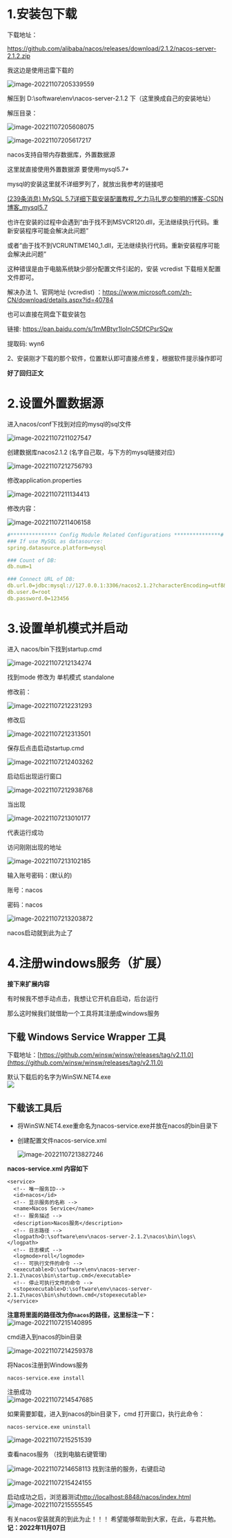 # 1.安装包下载

下载地址：

https://github.com/alibaba/nacos/releases/download/2.1.2/nacos-server-2.1.2.zip

我这边是使用迅雷下载的

![image-20221107205339559](http://mxchen-figure-bed.oss-cn-hangzhou.aliyuncs.com/img/2022/11/07/20221107215645.png)

解压到 D:\software\env\nacos-server-2.1.2 下（这里换成自己的安装地址）

解压目录：

![image-20221107205608075](http://mxchen-figure-bed.oss-cn-hangzhou.aliyuncs.com/img/2022/11/07/20221107215650.png)

![image-20221107205617217](http://mxchen-figure-bed.oss-cn-hangzhou.aliyuncs.com/img/2022/11/07/20221107215657.png)

nacos支持自带内存数据库，外置数据源

这里就直接使用外置数据源 要使用mysql5.7+

mysql的安装这里就不详细罗列了，就放出我参考的链接吧

[(239条消息) MySQL 5.7详细下载安装配置教程_乞力马扎罗の黎明的博客-CSDN博客_mysql5.7](https://blog.csdn.net/qq_39715000/article/details/123534326)

也许在安装的过程中会遇到“由于找不到MSVCR120.dll，无法继续执行代码。重新安装程序可能会解决此问题”

或者“由于找不到VCRUNTIME140_1.dll，无法继续执行代码。重新安装程序可能会解决此问题”

这种错误是由于电脑系统缺少部分配置文件引起的，安装 vcredist 下载相关配置文件即可。

解决办法
1、官网地址 (vcredist) ：https://www.microsoft.com/zh-CN/download/details.aspx?id=40784

也可以直接在网盘下载安装包

链接: https://pan.baidu.com/s/1mMBtyr1loInC5DfCPsrSQw

提取码: wyn6

2、安装刚才下载的那个软件，位置默认即可直接点修复，根据软件提示操作即可



**好了回归正文**

# 2.设置外置数据源

进入nacos/conf下找到对应的mysql的sql文件

![image-20221107211027547](http://mxchen-figure-bed.oss-cn-hangzhou.aliyuncs.com/img/2022/11/07/20221107215703.png)

创建数据库nacos2.1.2 (名字自己取，与下方的mysql链接对应)

![image-20221107212756793](http://mxchen-figure-bed.oss-cn-hangzhou.aliyuncs.com/img/2022/11/07/20221107215707.png)

修改application.properties

![image-20221107211134413](http://mxchen-figure-bed.oss-cn-hangzhou.aliyuncs.com/img/2022/11/07/20221107215710.png)

修改内容：

![image-20221107211406158](http://mxchen-figure-bed.oss-cn-hangzhou.aliyuncs.com/img/2022/11/07/20221107215714.png)

```yaml
#*************** Config Module Related Configurations ***************#
### If use MySQL as datasource:
spring.datasource.platform=mysql

### Count of DB:
db.num=1

### Connect URL of DB:
db.url.0=jdbc:mysql://127.0.0.1:3306/nacos2.1.2?characterEncoding=utf8&connectTimeout=1000&socketTimeout=3000&autoReconnect=true&useUnicode=true&useSSL=false&serverTimezone=UTC
db.user.0=root
db.password.0=123456
```

# 3.设置单机模式并启动

进入 nacos/bin下找到startup.cmd

![image-20221107212134274](http://mxchen-figure-bed.oss-cn-hangzhou.aliyuncs.com/img/2022/11/07/20221107215719.png)

找到mode 修改为 单机模式 standalone

修改前：

![image-20221107212231293](http://mxchen-figure-bed.oss-cn-hangzhou.aliyuncs.com/img/2022/11/07/20221107215723.png)

修改后

![image-20221107212313501](http://mxchen-figure-bed.oss-cn-hangzhou.aliyuncs.com/img/2022/11/07/20221107215728.png)

保存后点击启动startup.cmd

![image-20221107212403262](http://mxchen-figure-bed.oss-cn-hangzhou.aliyuncs.com/img/2022/11/07/20221107215731.png)

启动后出现运行窗口

![image-20221107212938768](http://mxchen-figure-bed.oss-cn-hangzhou.aliyuncs.com/img/2022/11/07/20221107215735.png)

当出现

![image-20221107213010177](http://mxchen-figure-bed.oss-cn-hangzhou.aliyuncs.com/img/2022/11/07/20221107215739.png)

代表运行成功

访问刚刚出现的地址

![image-20221107213102185](http://mxchen-figure-bed.oss-cn-hangzhou.aliyuncs.com/img/2022/11/07/20221107215627.png)

输入账号密码：(默认的)

账号：nacos

密码：nacos

![image-20221107213203872](http://mxchen-figure-bed.oss-cn-hangzhou.aliyuncs.com/img/2022/11/07/20221107215746.png)

nacos启动就到此为止了

# 4.注册windows服务（扩展）

**接下来扩展内容**

有时候我不想手动点击，我想让它开机自启动，后台运行

那么这时候我们就借助一个工具将其注册成windows服务

## 下载 Windows Service Wrapper 工具

下载地址：[https://github.com/winsw/winsw/releases/tag/v2.11.0](https://github.com/winsw/winsw/releases/tag/v2.11.0)

默认下载后的名字为WinSW.NET4.exe  
![](https://mxchen-figure-bed.oss-cn-hangzhou.aliyuncs.com/picBed/d0cc66861f1a4a35bd251dc0de858985.png)  

## 下载该工具后

* 将WinSW.NET4.exe重命名为nacos-service.exe并放在nacos的bin目录下

* 创建配置文件nacos-service.xml  

  ![image-20221107213827246](http://mxchen-figure-bed.oss-cn-hangzhou.aliyuncs.com/img/2022/11/07/20221107215752.png)

**nacos-service.xml 内容如下**

```
<service>
  <!-- 唯一服务ID-->
  <id>nacos</id>
  <!-- 显示服务的名称 -->
  <name>Nacos Service</name>
  <!-- 服务描述 -->
  <description>Nacos服务</description>
  <!-- 日志路径 -->
  <logpath>D:\software\env\nacos-server-2.1.2\nacos\bin\logs\</logpath>
  <!-- 日志模式 -->
  <logmode>roll</logmode>
  <!-- 可执行文件的命令 -->
  <executable>D:\software\env\nacos-server-2.1.2\nacos\bin\startup.cmd</executable>
  <!-- 停止可执行文件的命令 -->
  <stopexecutable>D:\software\env\nacos-server-2.1.2\nacos\bin\shutdown.cmd</stopexecutable>
</service>
```

**注意将里面的路径改为你`nacos`的路径，这里标注一下：**  
![image-20221107215140895](http://mxchen-figure-bed.oss-cn-hangzhou.aliyuncs.com/img/2022/11/07/20221107215757.png)

cmd进入到nacos的bin目录  

![image-20221107214259378](http://mxchen-figure-bed.oss-cn-hangzhou.aliyuncs.com/img/2022/11/07/20221107215801.png)


将Nacos注册到Windows服务

```
nacos-service.exe install

```

注册成功  
  ![image-20221107214547685](http://mxchen-figure-bed.oss-cn-hangzhou.aliyuncs.com/img/2022/11/07/20221107215805.png)

如果需要卸载，进入到nacos的bin目录下，cmd 打开窗口，执行此命令：

```
nacos-service.exe uninstall

```

![image-20221107215251539](http://mxchen-figure-bed.oss-cn-hangzhou.aliyuncs.com/img/2022/11/07/20221107215809.png)



查看nacos服务  （找到电脑右键管理)

![image-20221107214658113](http://mxchen-figure-bed.oss-cn-hangzhou.aliyuncs.com/img/2022/11/07/20221107215812.png)  找到注册的服务，右键启动

![image-20221107215424155](http://mxchen-figure-bed.oss-cn-hangzhou.aliyuncs.com/img/2022/11/07/20221107215615.png)

启动成功之后，浏览器测试[http://localhost:8848/nacos/index.html](http://localhost:8848/nacos/index.html)  
 ![image-20221107215555545](http://mxchen-figure-bed.oss-cn-hangzhou.aliyuncs.com/img/2022/11/07/20221107215818.png)

 有关nacos安装就真的到此为止！！！
 希望能够帮助到大家，在此，与君共勉。	**记：2022年11月07日**
